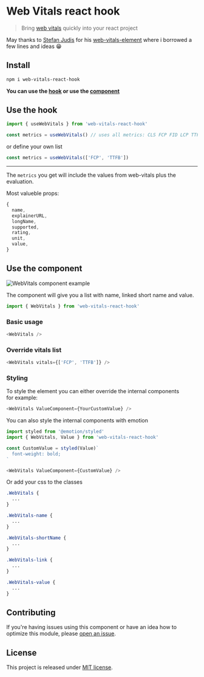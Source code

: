 # Web Vitals react hook

> Bring [web vitals](https://github.com/GoogleChrome/web-vitals) quickly into your react project

May thanks to [Stefan Judis](https://www.stefanjudis.com/) for his [web-vitals-element](https://www.npmjs.com/package/web-vitals-element) where i borrowed a few lines and ideas 😁

## Install

```bash
npm i web-vitals-react-hook 
```

**You can use the [hook](#use-the-hook) or use the [component](#use-the-component)**

## Use the hook

```js
import { useWebVitals } from 'web-vitals-react-hook'
```

```js
const metrics = useWebVitals() // uses all metrics: CLS FCP FID LCP TTFB
```

or define your own list

```js
const metrics = useWebVitals(['FCP', 'TTFB'])
```

---

The `metrics` you get will include the values from web-vitals plus the evaluation.

Most valueble props:

```js
{ 
  name,
  explainerURL,
  longName,
  supported,
  rating,
  unit,
  value,
}
```

## Use the component

![WebVitals component example](https://user-images.githubusercontent.com/2837064/124751176-9e266600-df26-11eb-9a77-97fd14a2d42c.png)

The component will give you a list with name, linked short name and value.

```js
import { WebVitals } from 'web-vitals-react-hook'
```

### Basic usage

```js
<WebVitals />
```

### Override vitals list

```js
<WebVitals vitals={['FCP', 'TTFB']} />
```

### Styling

To style the element you can either override the internal components  
for example:

```js
<WebVitals ValueComponent={YourCustomValue} />
```

You can also style the internal components with emotion  

```js
import styled from '@emotion/styled'
import { WebVitals, Value } from 'web-vitals-react-hook'

const CustomValue = styled(Value)`
  font-weight: bold;
`

<WebVitals ValueComponent={CustomValue} />
```

Or add your css to the classes

```css
.WebVitals {
  ...
}

.WebVitals-name {
  ...
}

.WebVitals-shortName {
  ...
}

.WebVitals-link {
  ...
}

.WebVitals-value {
  ...
}
```

## Contributing

If you're having issues using this component or have an idea how to optimize this module, please [open an issue](https://github.com/schoenwaldnils/web-vitals-react-hook/issues/new).

## License

This project is released under [MIT license](./LICENSE).
